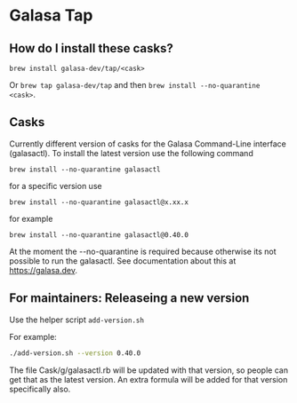 # Galasa Tap

## How do I install these casks?

`brew install galasa-dev/tap/<cask>`

Or `brew tap galasa-dev/tap` and then `brew install --no-quarantine <cask>`.

## Casks
Currently different version of casks for the Galasa Command-Line interface (galasactl).  To install the latest version use the following command

```
brew install --no-quarantine galasactl
```

for a specific version use

```
brew install --no-quarantine galasactl@x.xx.x
```
for example
```
brew install --no-quarantine galasactl@0.40.0
```

At the moment the --no-quarantine is required because otherwise its not possible to run the galasactl. See documentation about this at 
https://galasa.dev.

## For maintainers: Releaseing a new version
Use the helper script `add-version.sh`

For example:
```bash
./add-version.sh --version 0.40.0
```

The file Cask/g/galasactl.rb will be updated with that version, so people can get that as the latest version.
An extra formula will be added for that version specifically also. 

